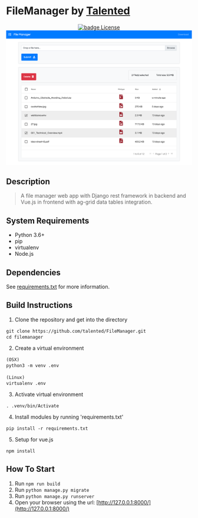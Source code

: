 # FileManager by <a href="https://github.com/talented">Talented</a>

<div align="center">
  <a href="https://github.com/igeligel/personal-site/blob/master/LICENSE"><img src="https://img.shields.io/badge/License-MIT-1da1f2.svg?style=flat" alt="badge License" /></a>
</div>

<div style="text-align:center"><img src ="./Screenshot.png" /></div>

## Description

> A file manager web app with Django rest framework in backend and Vue.js in frontend with ag-grid data tables integration.

## System Requirements
* Python 3.6+
* pip
* virtualenv
* Node.js

## Dependencies
See [requirements.txt](https://github.com/talented/filemanager/blob/master/requirements.txt) for more information.

## Build Instructions

1. Clone the repository and get into the directory
```
git clone https://github.com/talented/FileManager.git
cd filemanager
```
2. Create a virtual environment
```
(OSX)
python3 -m venv .env

(Linux)
virtualenv .env
```

3. Activate virtual environment
```
. .venv/bin/Activate
```

4. Install modules by running 'requirements.txt'
```
pip install -r requirements.txt
```

5. Setup for vue.js
```
npm install
```

## How To Start

1.  Run `npm run build`
2.  Run `python manage.py migrate`
3.  Run `python manage.py runserver`
4.  Open your browser using the url: [http://127.0.0.1:8000/](http://127.0.0.1:8000/)
